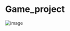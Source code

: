 # Game_project
![image](https://github.com/user-attachments/assets/b10c354a-b150-48d6-b373-469f46286bf1)
